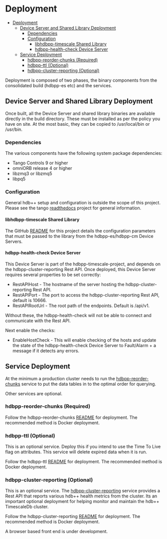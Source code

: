 # Deployment

- [Deployment](#Deployment)
  - [Device Server and Shared Library Deployment](#Device-Server-and-Shared-Library-Deployment)
    - [Dependencies](#Dependencies)
    - [Configuration](#Configuration)
      - [libhdbpp-timescale Shared Library](#libhdbpp-timescale-Shared-Library)
      - [hdbpp-health-check Device Server](#hdbpp-health-check-Device-Server)
  - [Service Deployment](#Service-Deployment)
    - [hdbpp-reorder-chunks (Required)](#hdbpp-reorder-chunks-Required)
    - [hdbpp-ttl (Optional)](#hdbpp-ttl-Optional)
    - [hdbpp-cluster-reporting (Optional)](#hdbpp-cluster-reporting-Optional)

Deployment is composed of two phases, the binary components from the consolidated build (hdbpp-es etc) and the services.

## Device Server and Shared Library Deployment

Once built, all the Device Server and shared library binaries are available directly in the build directory. These must be installed as per the policy you have on site. At the most basic, they can be copied to /usr/local/bin or /usr/bin.

### Dependencies

The various components have the following system package dependencies:

- Tango Controls 9 or higher
- omniORB release 4 or higher
- libzmq3 or libzmq5
- libpq5

### Configuration

General hdb++ setup and configuration is outside the scope of this project. Please see the tango [readthedocs](https://tango-controls.readthedocs.io/en/latest/) project for general information.

#### libhdbpp-timescale Shared Library

The GitHub [README](https://github.com/tango-controls-hdbpp/libhdbpp-timescale) for this project details the configuration parameters that must be passed to the library from the hdbpp-es/hdbpp-cm Device Servers.

#### hdbpp-health-check Device Server

This Device Server is part of the hdbpp-timescale-project, and depends on the hdbpp-cluster-reporting Rest API. Once deployed, this Device Server requires several properties to be set correctly:

- RestAPIHost - The hostname of the server hosting the hdbpp-cluster-reporting Rest API.
- RestAPIPort - The port to access the hdbpp-cluster-reporting Rest API, default is 10666.
- RestAPIRootUrl - The root path of the endpoints. Default is /api/v1.

Without these, the hdbpp-health-check will not be able to connect and communicate with the Rest API.

Next enable the checks:

- EnableHostCheck - This will enable checking of the hosts and update the state of the hdbpp-health-check Device Server to Fault/Alarm + a message if it detects any errors.

## Service Deployment

At the minimum a production cluster needs to run the [hdbpp-reorder-chunks](../services/hdbpp-reorder-chunks) service to put the data tables in to the optimal order for querying.

Other services are optional.

### hdbpp-reorder-chunks (Required)

Follow the hdbpp-reorder-chunks [README](../services/hdbpp-reorder-chunks) for deployment. The recommended method is Docker deployment.

### hdbpp-ttl (Optional)

This is an optional service. Deploy this if you intend to use the Time To Live flag on attributes. This service will delete expired data when it is run.

Follow the hdbpp-ttl [README](../services/hdbpp-ttl) for deployment. The recommended method is Docker deployment.

### hdbpp-cluster-reporting (Optional)

This is an optional service. The [hdbpp-cluster-reporting](../services/hdbpp-cluster-reporting) service provides a Rest API that reports various hdb++ health metrics from the cluster. Its an important optional deployment for helping monitor and maintain the hdb++ TimescaleDb cluster.

Follow the hdbpp-cluster-reporting [README](../services/hdbpp-cluster-reporting) for deployment. The recommended method is Docker deployment.

A browser based front end is under development.
